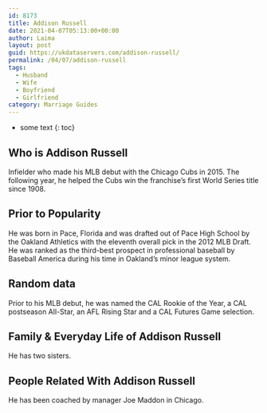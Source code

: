 ```yaml
---
id: 8173
title: Addison Russell
date: 2021-04-07T05:13:00+00:00
author: Laima
layout: post
guid: https://ukdataservers.com/addison-russell/
permalink: /04/07/addison-russell
tags:
  - Husband
  - Wife
  - Boyfriend
  - Girlfriend
category: Marriage Guides
---
```


* some text
{: toc}


## Who is Addison Russell
                  
                  
                  
Infielder who made his MLB debut with the Chicago Cubs in 2015. The following year, he helped the Cubs win the franchise&#8217;s first World Series title since 1908.
                  
              
            
              
            
                
                
                
## Prior to Popularity
                  
                  
                  
He was born in Pace, Florida and was drafted out of Pace High School by the Oakland Athletics with the eleventh overall pick in the 2012 MLB Draft. He was ranked as the third-best prospect in professional baseball by Baseball America during his time in Oakland&#8217;s minor league system.
                  
              
            
              
            
                
                
                
## Random data
                  
                  
                  
Prior to his MLB debut, he was named the CAL Rookie of the Year, a CAL postseason All-Star, an AFL Rising Star and a CAL Futures Game selection.
                  
              
            
              
            
                
                
                
## Family & Everyday Life of Addison Russell
                  
                  
                  
He has two sisters.
                  
              
            
              
            
                
                
                
## People Related With Addison Russell
                  
                  
                  
He has been coached by manager Joe Maddon in Chicago.
                  
              
            
              
            
                
              
            
              
              
            
            
              
            
          
          
          